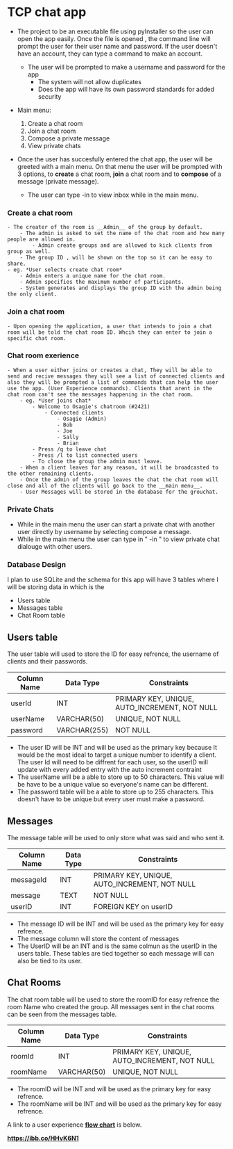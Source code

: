 # TCP chat app

- The project to be an executable file using pyInstaller so the user can open the app easily. Once the file is opened , the command line will prompt the user for their user name and password. If the user doesn't 
have an account, they can type a command to make an account.
    - The user will be prompted to make a username and password for the app
        - The system will not allow duplicates
        - Does the app will have its own password standards for added security
        
- Main menu:

    1. Create a chat room
    2. Join a chat room
    3. Compose a private message
    4. View private chats


- Once the user has succesfully entered the chat app, the user will be greeted with a main menu. On that menu the user will be prompted with 3 options, to __create__ a chat room, __join__ a chat room and to __compose__ of a message (private message).
    - The user can type -in to view inbox while in the main menu.

### Create a chat room
    - The creater of the room is __Admin__ of the group by default. 
        - The admin is asked to set the name of the chat room and how many people are allowed in.
            - Admin create groups and are allowed to kick clients from group as well.
        - The group ID , will be shown on the top so it can be easy to share.
    - eg. *User selects create chat room*
        - Admin enters a unique name for the chat room.
        - Admin specifies the maximum number of participants.
        - System generates and displays the group ID with the admin being the only client.

### Join a chat room
    - Upon opening the application, a user that intends to join a chat room will be told the chat room ID. Whcih they can enter to join a specific chat room.
### Chat room exerience
    - When a user either joins or creates a chat, They will be able to send and recive messages they will see a list of connected clients and also they will be prompted a list of commands that can help the user use the app. (User Experience commands). Clients that arent in the chat room can't see the messages happening in the chat room.
        - eg. *User joins chat*
            - Welcome to Osagie's chatroom (#2421)
                - Connected clients
                    - Osagie (Admin)
                    - Bob
                    - Joe
                    - Sally
                    - Brian 
            - Press /q to leave chat
            - Press /l to list connected users
            - To close the group the admin must leave.
        - When a client leaves for any reason, it will be broadcasted to the other remaining clients.
        - Once the admin of the group leaves the chat the chat room will close and all of the clients will go back to the __main menu__.
        - User Messages will be stored in the database for the grouchat.

### Private Chats

- While in the main menu the user can start a private chat with another user directly by username by selecting compose a message.
- While in the main menu the user can type in " -in "  to view private chat dialouge with other users.

### Database Design

I plan to use SQLite and the schema for this app will have 3 tables where I will be storing data in which is the
- Users table
- Messages table
- Chat Room table

## Users table

The user table will used to store the ID for easy refrence, the username of clients and their passwords.

| Column Name    | Data Type       | Constraints                                  |
|----------------|-----------------|----------------------------------------------|
| userId         | INT             | PRIMARY KEY, UNIQUE, AUTO_INCREMENT, NOT NULL|
| userName       | VARCHAR(50)     | UNIQUE, NOT NULL                             |
| password       | VARCHAR(255)    | NOT NULL 

- The user ID will be INT and will be used as the primary key because It would be the most ideal to target a unique number to identify a client. The user Id will need to be diffrent for each user,
so the userID will update with every added entry with the auto increment contraint
- The userName will be a able to store up to 50 characters. This value will be have to be a unique value so everyone's name can be different.
- The password table will be a able to store up to 255 characters. This doesn't have to be unique but every user must make a password.

## Messages

The message table will be used to only store what was said and who sent it.

| Column Name    | Data Type       | Constraints                                  |
|----------------|-----------------|----------------------------------------------|
| messageId      | INT             | PRIMARY KEY, UNIQUE, AUTO_INCREMENT, NOT NULL|
| message        | TEXT            | NOT NULL                                     |
| userID         | INT             | FOREIGN KEY on userID 

- The message ID will be INT and will be used as the primary key for easy refrence.
- The message column will store the content of messages
- The UserID will be an INT and is the same colmun as the userID in the users table. These tables
are tied together so each message will can also be tied to its user.

## Chat Rooms

The chat room table will be used to store the roomID for easy refrence the room Name who created the group.
All messages sent in the chat rooms can be seen from the messages table.

| Column Name    | Data Type       | Constraints                                  |
|----------------|-----------------|----------------------------------------------|
| roomId         | INT             | PRIMARY KEY, UNIQUE, AUTO_INCREMENT, NOT NULL|
| roomName       | VARCHAR(50)     | UNIQUE, NOT NULL                             |

- The roomID will be INT and will be used as the primary key for easy refrence.
- The roomName will be INT and will be used as the primary key for easy refrence.

A link to a user experience __[flow chart](https://ibb.co/HHvK6N1)__ is below.

__https://ibb.co/HHvK6N1__

